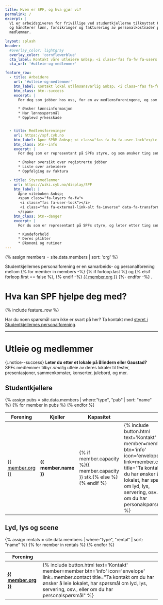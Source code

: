 ```yaml
---
title: Hvem er SPF, og hva gjør vi?
permalink: /
excerpt: |
  Vi er arbeidsgiveren for frivillige ved studentkjellerne tilknyttet Universitet i Oslo,
  og håndterer lønn, forsikringer og fakturering av personalkostnader på vegne av våre 
  medlemmer.
  
layout: splash
header:
  #overlay_color: lightgray
  overlay_color: 'cornflowerblue'
  cta_label: Kontakt våre utleiere &nbsp; <i class='fas fa-fw fa-users'></i>
  cta_url: '#utleie-og-medlemmer'

feature_row:
  - title: Arbeidere
    url: '#utleie-og-medlemmer'
    btn_label: Kontakt lokal utlånsansvarlig &nbsp; <i class="fas fa-fw fa-arrow-circle-right"></i>
    btn_class: btn--success
    excerpt: |
      For deg som jobber hos oss, for en av medlemsforeningene, og som

      * Ønsker lønnsinformasjon
      * Har lønnsspørsmål
      * Opplevd yrkesskade


  - title: Medlemsforeninger
    url: https://spf.cyb.no
    btn_label: Åpne SPBM &nbsp; <i class="fas fa-fw fa-user-lock"></i>
    btn_class: btn--info
    excerpt: |
      For deg som er representant på SPFs styre, og som ønsker ting som

      * Ønsker oversikt over registrerte jobber
      * Liste over arbeidere
      * Oppfølging av faktura

  - title: Styremedlemmer
    url: https://wiki.cyb.no/display/SPF
    btn_label: |
      Åpne viteboken &nbsp;
      <span class="fa-layers fa-fw">
       <i class="fas fa-user-lock"></i>
       <i class="fas fa-external-link-alt fa-inverse" data-fa-transform="shrink-8 right-8 up-8"></i>
      </span>
    btn_class: btn--danger
    excerpt: |
      For du som er representant på SPFs styre, og leter etter ting som

      * Kundeforhold
      * Deres plikter
      * Økonomi og rutiner
---
```


{% assign members = site.data.members | sort: 'org' %}

Studentkjellernes personalforening er en samarbeids- og personalforening mellom
{% for member in members -%}
	{% if forloop.last %} og 
	{% elsif forloop.first == false %}, {% endif -%}
<a href="{{ member.url }}" title="Gå til {{ member.org }} sin hjemmeside" rel="external">
	{{ member.org }}</a> 
{%- endfor -%}
.

# Hva kan SPF hjelpe deg med?

{% include feature_row %}

Har du noen spørsmål som ikke er svart på her? Ta kontakt med [styret i Studentkjellernes personalforening][epost].

---

# Utleie og medlemmer

{:.notice--success}
**Leter du etter et lokale på Blindern eller Gaustad?** SPFs medlemmer tilbyr
*rimelig* utleie av deres lokaler til fester, presentasjoner, sammenkomster,
konserter, julebord, og mer.


## Studentkjellere

<table> 
  <thead> 
    <tr>
      <th>Forening</th>
      <th>Kjeller</th>
      <th>Kapasitet</th>
      <th class="thin"></th>
      <th class="thin"></th>
      <th class="thin"></th>
    </tr>
  </thead>
  <tbody>
  {% assign pubs = site.data.members | where:"type", "pub" | sort: "name" %}
  {% for member in pubs %}
  <tr>
    <td><a href="{{ member.url }}" rel="external">{{ member.org }}</a></td>
    <td><strong>{{ member.name }}</strong></td>
    <td>{% if member.capacity %}{{ member.capacity }} stk.{% else %}<i class="fas fa-fw fa-question"></i>{% endif %}</td>
    <td class="thin">
			{% include button.html text='Kontakt' member=member btn='info' icon='envelope' link=member.contact 
			title="Ta kontakt om du har ønsker å leie lokalet, har spørsmål om lyd, lys, servering, osv., eller om du har personalspørsmål" %}
		</td>
    <td class="thin">
			{% include button.html text='Kart' member=member btn='success' icon='map-marked-alt' link=member.map_url
			title="Åpne kart som viser hvor du finner lokalet" %}
		</td>
    <td class="thin">
			{% include button.html text='Bestillingskjema' member=member btn='primary' icon='file-alt' link=member.booking_url 
			title="Send inn bestillingsskjema for utlån direkte uten å måtte sende e-post til kjelleren" %}
		</td>
  </tr>
  {% endfor %}
</tbody>
</table>


## Lyd, lys og scene

<table> 
  <thead> 
    <tr>
      <th>Forening</th>
      <th class="thin"></th>
    </tr>
  </thead>
  <tbody>
  {% assign rentals = site.data.members | where:"type", "rental" | sort: "name" %}
  {% for member in rentals %}
  <tr>
    <td><strong><a href="{{ member.url }}" rel="external">{{ member.org }}</a></strong></td>
    <td class="thin">
			{% include button.html text='Kontakt' member=member btn='info' icon='envelope' link=member.contact 
			title="Ta kontakt om du har ønsker å leie lokalet, har spørsmål om lyd, lys, servering, osv., eller om du har personalspørsmål" %}
		</td>
  </tr>
  {% endfor %}
</tbody>
</table>

[epost]: mailto:&#115;&#112;&#102;&#045;&#115;&#116;&#121;&#114;&#101;&#116;&#064;&#115;&#116;&#117;&#100;&#111;&#114;&#103;&#046;&#117;&#105;&#111;&#046;&#110;&#111;
